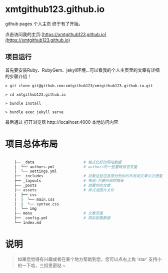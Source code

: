 # xmtgithub123.github.io

github pages 个人主页 终于有了开始。

点击访问我的主页:[https://xmtgithub123.github.io](https://xmtgithub123.github.io)

## 项目运行

首先要安装Ruby、RubyGem、jekyll环境...可以看我的个人主页里的文章有详细的步骤介绍！

```
> git clone git@github.com:xmtgithub123/xmtgithub123.github.io.git

> cd xmtgithub123.github.io

> bundle install

> bundle exec jekyll serve

```

最后通过 打开浏览器 http://localhost:4000 本地访问内容

# 项目总体布局

```bash

    ├── _data                      # 格式化好的网站数据
    |  └── authors.yml             # authors的一些基础信息变量
    |  └── settings.yml            
    ├── _includes                  # 加载这些包含部分到你的布局或文章中方便重用
    ├── _layouts                   # 布局-包裹外部的模板
    ├── _posts                     # 放置你的文章
    ├── assets                     # 样式或图片文件
    |  ├── css
    |  |  └── main.css
    |  |  └── syntax.css
    |  └── img
    ├── menu                       # 文章页面
    ├── _config.yml                # 网站配置数据
    └── index.md                   

```

# 说明

> 如果您觉得有兴趣或者在某个地方帮助到您，您可以点右上角 ‘star’ 支持小的一下哈，三扣思密哒 ~